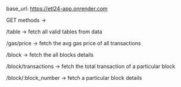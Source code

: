 base_url: https://etl24-app.onrender.com

GET methods ->

/table -> fetch all valid tables from data

/gas/price -> fetch the avg gas price of all transactions

/block -> fetch the all blocks details

/block/transactions -> fetch the total transaction of a particular block

/block/:block_number -> fetch a particular block details
